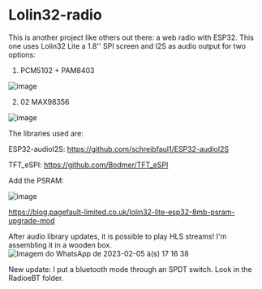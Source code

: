 # Lolin32-radio
This is another project like others out there: a web radio with ESP32.
This one uses Lolin32 Lite a 1.8'' SPI screen and I2S as audio output for two options:
1) PCM5102 + PAM8403

![image](https://user-images.githubusercontent.com/34423009/181617742-05e01f1f-c92b-476c-ba6e-c9308f2834ec.png)

2) 02 MAX98356

![image](https://user-images.githubusercontent.com/34423009/181618155-2ee50b2a-1f63-4c38-bc8b-b1c7e8097aa3.png)

The libraries used are:

ESP32-audioI2S: https://github.com/schreibfaul1/ESP32-audioI2S

TFT_eSPI: https://github.com/Bodmer/TFT_eSPI

Add the PSRAM:

![image](https://user-images.githubusercontent.com/34423009/181618815-bb8abaf5-4f57-484a-8c8b-20fcffd7e0ec.png)

https://blog.pagefault-limited.co.uk/lolin32-lite-esp32-8mb-psram-upgrade-mod

After audio library updates, it is possible to play HLS streams!
I'm assembling it in a wooden box.
![Imagem do WhatsApp de 2023-02-05 à(s) 17 16 38](https://user-images.githubusercontent.com/34423009/216842651-7298a861-359e-4c44-aa80-7afa5a5a34c8.jpg)

New update: I put a bluetooth mode through an SPDT switch. Look in the RadioeBT folder.
